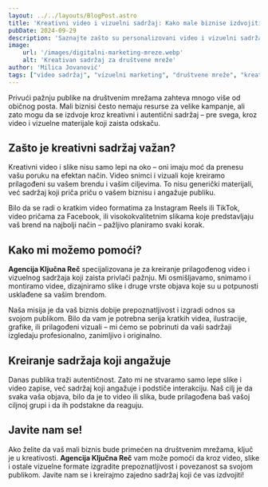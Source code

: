 ```yaml
---
layout: ../../layouts/BlogPost.astro
title: 'Kreativni video i vizuelni sadržaj: Kako male biznise izdvojiti na društvenim mrežama'
pubDate: 2024-09-29
description: 'Saznajte zašto su personalizovani video i vizuelni sadržaji ključni za jačanje prisustva vašeg malog biznisa na društvenim mrežama.'
image: 
    url: '/images/digitalni-marketing-mreze.webp'
    alt: 'Kreativan sadržaj za društvene mreže'
author: 'Milica Jovanović'
tags: ["video sadržaj", "vizuelni marketing", "društvene mreže", "kreativni sadržaj", "mali biznis"]
---
```


Privući pažnju publike na društvenim mrežama zahteva mnogo više od običnog posta. Mali biznisi često nemaju resurse za velike kampanje, ali zato mogu da se izdvoje kroz kreativni i autentični sadržaj – pre svega, kroz video i vizuelne materijale koji zaista odskaču.

## Zašto je kreativni sadržaj važan?

Kreativni video i slike nisu samo lepi na oko – oni imaju moć da prenesu vašu poruku na efektan način. Video snimci i vizuali koje kreiramo prilagođeni su vašem brendu i vašim ciljevima. To nisu generički materijali, već sadržaj koji priča priču o vašem biznisu i angažuje publiku.

Bilo da se radi o kratkim video formatima za Instagram Reels ili TikTok, video pričama za Facebook, ili visokokvalitetnim slikama koje predstavljaju vaš brend na najbolji način – pažljivo planiramo svaki korak.

## Kako mi možemo pomoći?

**Agencija Ključna Reč** specijalizovana je za kreiranje prilagođenog video i vizuelnog sadržaja koji zaista privlači pažnju. Mi osmišljavamo, snimamo i montiramo videe, dizajniramo slike i druge vrste objava koje su u potpunosti usklađene sa vašim brendom.

Naša misija je da vaš biznis dobije prepoznatljivost i izgradi odnos sa svojom publikom. Bilo da vam je potrebna serija kratkih videa, ilustracije, grafike, ili prilagođeni vizuali – mi ćemo se pobrinuti da vaši sadržaji izgledaju profesionalno, zanimljivo i originalno.

## Kreiranje sadržaja koji angažuje

Danas publika traži autentičnost. Zato mi ne stvaramo samo lepe slike i video zapise, već sadržaj koji angažuje i podstiče interakciju. Naš cilj je da svaka vaša objava, bilo da je to video ili slika, bude prilagođena baš vašoj ciljnoj grupi i da ih podstakne da reaguju.

## Javite nam se!

Ako želite da vaš mali biznis bude primećen na društvenim mrežama, ključ je u kreativosti. **Agencija Ključna Reč** vam može pomoći da kroz video, slike i ostale vizuelne formate izgradite prepoznatljivost i povezanost sa svojom publikom. Javite nam se i kreirajmo zajedno sadržaj koji će vas izdvojiti!

